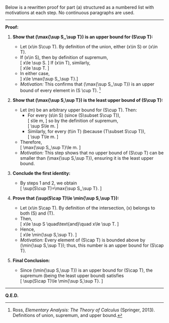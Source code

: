 Below is a rewritten proof for part (a) structured as a numbered list with motivations at each step. No continuous paragraphs are used.

---

**Proof:**

1. **Show that \(\max\{\sup S,\,\sup T\}\) is an upper bound for \(S\cup T\):**  
   - Let \(x\in S\cup T\). By definition of the union, either \(x\in S\) or \(x\in T\).  
   - If \(x\in S\), then by definition of supremum,  
     \[
     x\le \sup S.
     \] 
     If \(x\in T\), similarly,  
     \[
     x\le \sup T.
     \]
   - In either case,  
     \] x\le \max\{\sup S,\,\sup T\}.\]
   - *Motivation:* This confirms that \(\max\{\sup S,\,\sup T\}\) is an upper bound of every element in \(S \cup T\). [^1]

2. **Show that \(\max\{\sup S,\sup T\}\) is the least upper bound of \(S\cup T\):**  
   - Let \(m\) be an arbitrary upper bound for \(S\cup T\). Then:  
     - For every \(s\in S\) (since \(S\subset S\cup T\)),  
       \[
       s\le m,
       \] 
       so by the definition of supremum,  
       \[
       \sup S\le m.
       \]
     - Similarly, for every \(t\in T\) (because \(T\subset S\cup T\)),  
       \[
       \sup T\le m.
       \]
   - Therefore,  
     \[
     \max\{\sup S,\,\sup T\}\le m.
     \]
   - *Motivation:* This step shows that no upper bound of \(S\cup T\) can be smaller than \(\max\{\sup S,\sup T\}\), ensuring it is the least upper bound.

3. **Conclude the first identity:**  
   - By steps 1 and 2, we obtain  
     \[
     \sup(S\cup T)=\max\{\sup S,\,\sup T\}.
     \]

4. **Prove that \(\sup(S\cap T)\le \min\{\sup S,\sup T\}\):**  
   - Let \(x\in S\cap T\). By definition of the intersection, \(x\) belongs to both \(S\) and \(T\).  
   - Then,  
     \[
     x\le \sup S \quad\text{and}\quad x\le \sup T.
     \]
   - Hence,  
     \[
     x\le \min\{\sup S,\sup T\}.
     \]
   - *Motivation:* Every element of \(S\cap T\) is bounded above by \(\min\{\sup S,\sup T\}\); thus, this number is an upper bound for \(S\cap T\).

5. **Final Conclusion:**  
   - Since \(\min\{\sup S,\sup T\}\) is an upper bound for \(S\cap T\), the supremum (being the least upper bound) satisfies  
     \[
     \sup(S\cap T)\le \min\{\sup S,\sup T\}.
     \]

---

**Q.E.D.**

[^1]: Ross, *Elementary Analysis: The Theory of Calculus* (Springer, 2013). Definitions of union, supremum, and upper bound.